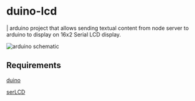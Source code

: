 duino-lcd
===
| arduino project that allows sending textual content from node server to arduino to display on 16x2 Serial LCD display.

![arduino schematic](https://github.com/bustardcelly/duino-lcd/docs/duino-lcd.png)

Requirements
---

[duino](https://github.com/ecto/duino)

[serLCD](http://playground.arduino.cc//Code/SerLCD)